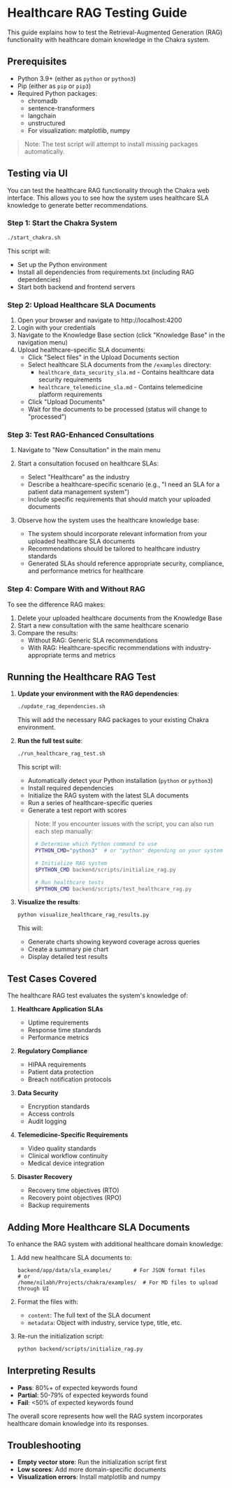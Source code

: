 # Healthcare RAG Testing Guide

This guide explains how to test the Retrieval-Augmented Generation (RAG) functionality with healthcare domain knowledge in the Chakra system.

## Prerequisites

- Python 3.9+ (either as `python` or `python3`)
- Pip (either as `pip` or `pip3`)
- Required Python packages:
  - chromadb
  - sentence-transformers 
  - langchain
  - unstructured
  - For visualization: matplotlib, numpy

> Note: The test script will attempt to install missing packages automatically.

## Testing via UI

You can test the healthcare RAG functionality through the Chakra web interface. This allows you to see how the system uses healthcare SLA knowledge to generate better recommendations.

### Step 1: Start the Chakra System

```bash
./start_chakra.sh
```

This script will:
- Set up the Python environment
- Install all dependencies from requirements.txt (including RAG dependencies)
- Start both backend and frontend servers

### Step 2: Upload Healthcare SLA Documents

1. Open your browser and navigate to http://localhost:4200
2. Login with your credentials
3. Navigate to the Knowledge Base section (click "Knowledge Base" in the navigation menu)
4. Upload healthcare-specific SLA documents:
   - Click "Select files" in the Upload Documents section
   - Select healthcare SLA documents from the `/examples` directory:
     - `healthcare_data_security_sla.md` - Contains healthcare data security requirements
     - `healthcare_telemedicine_sla.md` - Contains telemedicine platform requirements
   - Click "Upload Documents"
   - Wait for the documents to be processed (status will change to "processed")

### Step 3: Test RAG-Enhanced Consultations

1. Navigate to "New Consultation" in the main menu
2. Start a consultation focused on healthcare SLAs:
   - Select "Healthcare" as the industry
   - Describe a healthcare-specific scenario (e.g., "I need an SLA for a patient data management system")
   - Include specific requirements that should match your uploaded documents

3. Observe how the system uses the healthcare knowledge base:
   - The system should incorporate relevant information from your uploaded healthcare SLA documents
   - Recommendations should be tailored to healthcare industry standards
   - Generated SLAs should reference appropriate security, compliance, and performance metrics for healthcare

### Step 4: Compare With and Without RAG

To see the difference RAG makes:

1. Delete your uploaded healthcare documents from the Knowledge Base
2. Start a new consultation with the same healthcare scenario
3. Compare the results:
   - Without RAG: Generic SLA recommendations
   - With RAG: Healthcare-specific recommendations with industry-appropriate terms and metrics

## Running the Healthcare RAG Test

1. **Update your environment with the RAG dependencies**:
   ```bash
   ./update_rag_dependencies.sh
   ```
   This will add the necessary RAG packages to your existing Chakra environment.

2. **Run the full test suite**:
   ```bash
   ./run_healthcare_rag_test.sh
   ```
   This script will:
   - Automatically detect your Python installation (`python` or `python3`)
   - Install required dependencies
   - Initialize the RAG system with the latest SLA documents
   - Run a series of healthcare-specific queries
   - Generate a test report with scores

   > Note: If you encounter issues with the script, you can also run each step manually:
   > ```bash
   > # Determine which Python command to use
   > PYTHON_CMD="python3"  # or "python" depending on your system
   > 
   > # Initialize RAG system
   > $PYTHON_CMD backend/scripts/initialize_rag.py
   > 
   > # Run healthcare tests
   > $PYTHON_CMD backend/scripts/test_healthcare_rag.py
   > ```

2. **Visualize the results**:
   ```bash
   python visualize_healthcare_rag_results.py
   ```
   This will:
   - Generate charts showing keyword coverage across queries
   - Create a summary pie chart
   - Display detailed test results

## Test Cases Covered

The healthcare RAG test evaluates the system's knowledge of:

1. **Healthcare Application SLAs**
   - Uptime requirements
   - Response time standards
   - Performance metrics

2. **Regulatory Compliance**
   - HIPAA requirements
   - Patient data protection
   - Breach notification protocols

3. **Data Security**
   - Encryption standards
   - Access controls
   - Audit logging

4. **Telemedicine-Specific Requirements**
   - Video quality standards
   - Clinical workflow continuity
   - Medical device integration

5. **Disaster Recovery**
   - Recovery time objectives (RTO)
   - Recovery point objectives (RPO)
   - Backup requirements

## Adding More Healthcare SLA Documents

To enhance the RAG system with additional healthcare domain knowledge:

1. Add new healthcare SLA documents to:
   ```
   backend/app/data/sla_examples/       # For JSON format files
   # or
   /home/nilabh/Projects/chakra/examples/  # For MD files to upload through UI
   ```

2. Format the files with:
   - `content`: The full text of the SLA document
   - `metadata`: Object with industry, service type, title, etc.

3. Re-run the initialization script:
   ```bash
   python backend/scripts/initialize_rag.py
   ```

## Interpreting Results

- **Pass**: 80%+ of expected keywords found
- **Partial**: 50-79% of expected keywords found  
- **Fail**: <50% of expected keywords found

The overall score represents how well the RAG system incorporates healthcare domain knowledge into its responses.

## Troubleshooting

- **Empty vector store**: Run the initialization script first
- **Low scores**: Add more domain-specific documents
- **Visualization errors**: Install matplotlib and numpy